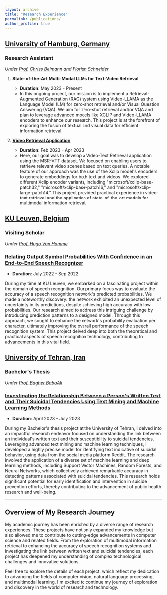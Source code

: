 ```yaml
---
layout: archive
title: "Research Experience"
permalink: /publications/
author_profile: true
---
```


## [University of Hamburg, Germany](https://www.google.com/search?client=safari&rls=en&q=LT+research+group+uni+hamburg&ie=UTF-8&oe=UTF-8)

### Research Assistant
*Under [Prof. Chriss Beimann](https://www.inf.uni-hamburg.de/en/inst/ab/lt/people/chris-biemann.html) and [Florian Schneider](https://www.inf.uni-hamburg.de/en/inst/ab/lt/people/florian-schneider.html)*

1. **State-of-the-Art Multi-Modal LLMs for Text-Video Retrieval**
   - **Duration**: May 2023 - Present
   - In this ongoing project, our mission is to implement a Retrieval-Augmented Generation (RAG) system using Video-LLAMA as the Language Model (LM) for zero-shot retrieval and/or Visual Question Answering (VQA). We aim for zero-shot retrieval and/or VQA and plan to leverage advanced models like XCLIP and Video-LLAMA encoders to enhance our research. This project is at the forefront of exploring the fusion of textual and visual data for efficient information retrieval.

2. [**Video Retrieval Application**](https://github.com/nargesbh/Video-text-retrieval-tool/blob/main/Video-Retrieval-report.pdf)
   - **Duration**: Feb 2023 - Apr 2023
   - Here, our goal was to develop a Video-Text Retrieval application using the MSR-VTT dataset. We focused on enabling users to retrieve relevant video scenes based on text queries. A notable feature of our approach was the use of the Xclip model's encoders to generate embeddings for both text and videos. We explored different Xclip encoder variants, including "microsoft/xclip-base-patch32," "microsoft/xclip-base-patch16," and "microsoft/xclip-large-patch14." This project provided practical experience in video-text retrieval and the application of state-of-the-art models for multimodal information retrieval.



## [KU Leuven, Belgium](https://www.esat.kuleuven.be/english)

### Visiting Scholar
*Under [Prof. Hugo Van Hamme](https://www.kuleuven.be/wieiswie/en/person/00040707)*

### [Relating Output Symbol Probabilities With Confidence in an End-to-End Speech Recognizer](https://github.com/nargesbh/Enhancement-of-Speech-Recognition-Network)
- **Duration**: July 2022 - Sep 2022

During my time at KU Leuven, we embarked on a fascinating project within the domain of speech recognition. Our primary focus was to evaluate the accuracy of a speech recognition network's predicted probabilities. We made a noteworthy discovery: the network exhibited an unexpected level of uncertainty in its predictions, despite achieving high accuracy with low probabilities. Our research aimed to address this intriguing challenge by introducing prediction patterns to a designed model. Through this approach, we sought to enhance the network's probability evaluation per character, ultimately improving the overall performance of the speech recognition system. This project delved deep into both the theoretical and practical aspects of speech recognition technology, contributing to advancements in this vital field.



## [University of Tehran, Iran](https://www.ut.ac.ir/)

### Bachelor's Thesis
*Under [Prof. Bagher BabaAli](https://profile.ut.ac.ir/en/~babaali)*

### [Investigating the Relationship Between a Person's Written Text and Their Suicidal Tendencies Using Text Mining and Machine Learning Methods](https://github.com/nargesbh/Suicide-Detection/tree/main)
- **Duration**: April 2023 - July 2023

During my Bachelor's thesis project at the University of Tehran, I delved into an impactful research endeavor focused on understanding the link between an individual's written text and their susceptibility to suicidal tendencies. Leveraging advanced text mining and machine learning techniques, I developed a highly precise model for identifying text indicative of suicidal behavior, using data from the social media platform Reddit. The research involved the application of a diverse set of machine learning and deep learning methods, including Support Vector Machines, Random Forests, and Neural Networks, which collectively achieved remarkable accuracy in detecting patterns associated with suicidal tendencies. This research holds significant potential for early identification and intervention in suicide prevention efforts, thereby contributing to the advancement of public health research and well-being.

---

## Overview of My Research Journey

My academic journey has been enriched by a diverse range of research experiences. These projects have not only expanded my knowledge but also allowed me to contribute to cutting-edge advancements in computer science and related fields. From the exploration of multimodal information retrieval to enhancing the accuracy of speech recognition systems and investigating the link between written text and suicidal tendencies, each project has deepened my understanding of complex technological challenges and innovative solutions.

Feel free to explore the details of each project, which reflect my dedication to advancing the fields of computer vision, natural language processing, and multimodal learning. I'm excited to continue my journey of exploration and discovery in the world of research and technology.

